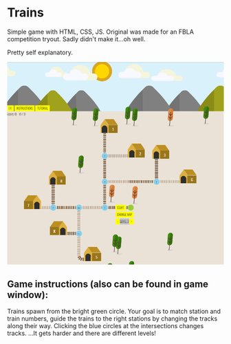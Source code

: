 # Trains
Simple game with HTML, CSS, JS.
Original was made for an FBLA competition tryout. Sadly didn't make it...oh well.

Pretty self explanatory.

![looks like this](trains.PNG)


## Game instructions (also can be found in game window):
Trains spawn from the bright green circle. Your goal is to match station and train numbers, guide the trains to the right stations by changing the tracks along their way. Clicking the blue circles at the intersections changes tracks. ...It gets harder and there are different levels!




